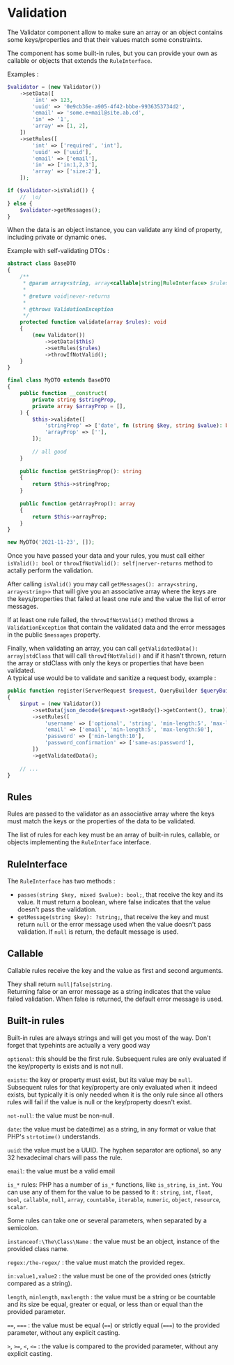 # Validation

The Validator component allow to make sure an array or an object contains some keys/properties and that their values match some constraints.

The component has some built-in rules, but you can provide your own as callable or objects that extends the `RuleInterface`.

Examples : 
```php
$validator = (new Validator())
    ->setData([
        'int' => 123,
        'uuid' => '0e9cb36e-a905-4f42-bbbe-9936353734d2',
        'email' => 'some.e+mail@site.ab.cd',
        'in' => '1',
        'array' => [1, 2],
    ])
    ->setRules([
        'int' => ['required', 'int'],
        'uuid' => ['uuid'],
        'email' => ['email'],
        'in' => ['in:1,2,3'],
        'array' => ['size:2'],
    ]);

if ($validator->isValid()) {
    //  \o/
} else {
    $validator->getMessages();
}
```

When the data is an object instance, you can validate any kind of property, including private or dynamic ones.

Example with self-validating DTOs :
```php
abstract class BaseDTO 
{
    /**
     * @param array<string, array<callable|string|RuleInterface> $rules
     * 
     * @return void|never-returns 
     * 
     * @throws ValidationException 
     */
    protected function validate(array $rules): void
    {
        (new Validator())
            ->setData($this)
            ->setRules($rules)
            ->throwIfNotValid();
    }
}

final class MyDTO extends BaseDTO
{
    public function __construct(
        private string $stringProp,
        private array $arrayProp = [],
    ) {
        $this->validate([
            'stringProp' => ['date', fn (string $key, string $value): bool => preg_match('/^[0-9]{4}-[0-9]{2}-[0-9]{2}$/', $value) === 1], // note that this can be achieved with the regex: rule and that the regex is slightly wrong if we want to validate the date format
            'arrayProp' => [''],
        ]);
        
        // all good
    }
    
    public function getStringProp(): string
    {
        return $this->stringProp;
    }
    
    public function getArrayProp(): array
    {
        return $this->arrayProp;
    }
}

new MyDTO('2021-11-23', []);
```

Once you have passed your data and your rules, you must call either `isValid(): bool` or `throwIfNotValid(): self|nerver-returns` method to actally perform the validation.

After calling `isValid()` you may call `getMessages(): array<string, array<string>>` that will give you an associative array where the keys are the keys/properties that failed at least one rule and the value the list of error messages.

If at least one rule failed, the `throwIfNotValid()` method throws a `ValidationException` that contain the validated data and the error messages in the public `$messages` property.

Finally, when validating an array, you can call `getValidatedData(): array|stdClass` that will call `throwIfNotValid()` and if it hasn't thrown, return the array or stdClass with only the keys or properties that have been validated.   
A typical use would be to validate and sanitize a request body, example :
```php
public function register(ServerRequest $request, QueryBuilder $queryBuilder)
{
    $input = (new Validator())
        ->setData(json_decode($request->getBody()->getContent(), true))
        ->setRules([
            'username' => ['optional', 'string', 'min-length:5', 'max-length:50'],
            'email' => ['email', 'min-length:5', 'max-length:50'],
            'password' => ['min-length:10'],
            'password_confirmation' => ['same-as:password'],
        ])
        ->getValidatedData();
        
    // ...
}
```

## Rules

Rules are passed to the validator as an associative array where the keys must match the keys or the properties of the data to be validated.

The list of rules for each key must be an array of built-in rules, callable, or objects implementing the `RuleInterface` interface.

## RuleInterface

The `RuleInterface` has two methods : 
- `passes(string $key, mixed $value): bool;`, that receive the key and its value. It must return a boolean, where false indicates that the value doesn't pass the validation. 
- `getMessage(string $key): ?string;`, that receive the key and must return `null` or the error message used when the value doesn't pass validation. If `null` is return, the default message is used.

## Callable

Callable rules receive the key and the value as first and second arguments.

They shall return `null|false|string`.  
Returning false or an error message as a string indicates that the value failed validation.  When false is returned, the default error message is used.

## Built-in rules

Built-in rules are always strings and will get you most of the way.
Don't forget that typehints are actually a very good way 

`optional`: this should be the first rule. Subsequent rules are only evaluated if the key/property is exists and is not null.

`exists`: the key or property must exist, but its value may be `null`. Subsequent rules for that key/property are only evaluated when it indeed exists, but typically it is only needed when it is the only rule since all others rules will fail if the value is null or the key/property doesn't exist.

`not-null`: the value must be non-null.

`date`: the value must be date(time) as a string, in any format or value that PHP's `strtotime()` understands.

`uuid`: the value must be a UUID. The hyphen separator are optional, so any 32 hexadecimal chars will pass the rule.

`email`: the value must be a valid email

`is_*` rules: PHP has a number of `is_*` functions, like `is_string`, `is_int`. You can use any of them for the value to be passed to it : `string`, `int`, `float`, `bool`, `callable`, `null`, `array`, `countable`, `iterable`, `numeric`, `object`, `resource`, `scalar`.    

Some rules can take one or several parameters, when separated by a semicolon.

`instanceof:\The\Class\Name` : the value must be an object, instance of the provided class name.

`regex:/the-regex/` : the value must match the provided regex.

`in:value1,value2` : the value must be one of the provided ones (strictly compared as a string).

`length`, `minlength`, `maxlength` : the value must be a string or be countable and its size be equal, greater or equal, or less than or equal than the provided parameter.

`==`, `===` : the value must be equal (`==`) or strictly equal (`===`) to the provided parameter, without any explicit casting.

`>`, `>=`, `<`, `<=` : the value is compared to the provided parameter, without any explicit casting.

